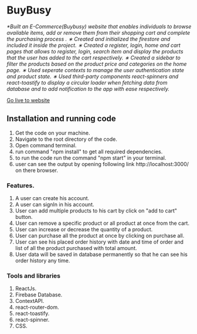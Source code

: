 # BuyBusy
_*Built an E-Commerce(Buybusy) website that enables individuals to browse available items, add or
remove them from their shopping cart and complete the purchasing process .
∗ Created and initialized the firestore and included it inside the project.
∗ Created a register, login, home and cart pages that allows to register, login, search item and display the
products that the user has added to the cart respectively.
∗ Created a sidebar to filter the products based on the product price and categories on the home page.
∗ Used seperate contexts to manage the user authentication state and product state.
∗ Used third-party components react-spinners and react-toastify to display a circular loader when
fetching data from database and to add notification to the app with ease respectively._

[Go live to website](https://e-commerce-web-4fed57.netlify.app/)

## Installation and running code
1. Get the code on your machine.
2. Navigate to the root directory of the code.
3. Open command terminal.
4. run command "npm install" to get all required dependencies.
5. to run the code run the command "npm start" in your terminal.
6. user can see the output by opening following link http://localhost:3000/ on there browser.


### Features.
1. A user can create his account.
2. A user can signIn in his account.
3. User can add multiple products to his cart by click on "add to cart" button.
4. User can remove a specific product or all product at once from the cart.
5. User can increase or decrease the quantity of a product.
6. User can purchase all the product at once by clicking on purchase all.
7. User can see his placed order history with date and time of order and list of all the product purchased with total amount.
8. User data will be saved in database permanently so that he can see his order history any time.


### Tools and libraries
1. ReactJs.
2. Firebase Database.
3. ContextAPI.
4. react-router-dom.
5. react-toastify.
6. react-spinner.
7. CSS.

